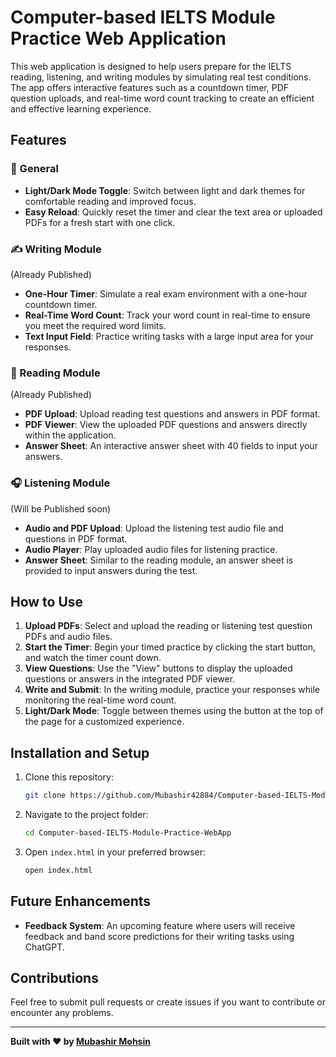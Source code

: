 # Computer-based IELTS Module Practice Web Application

This web application is designed to help users prepare for the IELTS reading, listening, and writing modules by simulating real test conditions. The app offers interactive features such as a countdown timer, PDF question uploads, and real-time word count tracking to create an efficient and effective learning experience.

## Features

### 🌟 General
- **Light/Dark Mode Toggle**: Switch between light and dark themes for comfortable reading and improved focus.
- **Easy Reload**: Quickly reset the timer and clear the text area or uploaded PDFs for a fresh start with one click.

### ✍️ Writing Module
(Already Published)
- **One-Hour Timer**: Simulate a real exam environment with a one-hour countdown timer.
- **Real-Time Word Count**: Track your word count in real-time to ensure you meet the required word limits.
- **Text Input Field**: Practice writing tasks with a large input area for your responses.

### 📖 Reading Module
(Already Published)
- **PDF Upload**: Upload reading test questions and answers in PDF format.
- **PDF Viewer**: View the uploaded PDF questions and answers directly within the application.
- **Answer Sheet**: An interactive answer sheet with 40 fields to input your answers.

### 🎧 Listening Module
(Will be Published soon)
- **Audio and PDF Upload**: Upload the listening test audio file and questions in PDF format.
- **Audio Player**: Play uploaded audio files for listening practice.
- **Answer Sheet**: Similar to the reading module, an answer sheet is provided to input answers during the test.

## How to Use
1. **Upload PDFs**: Select and upload the reading or listening test question PDFs and audio files.
2. **Start the Timer**: Begin your timed practice by clicking the start button, and watch the timer count down.
3. **View Questions**: Use the "View" buttons to display the uploaded questions or answers in the integrated PDF viewer.
4. **Write and Submit**: In the writing module, practice your responses while monitoring the real-time word count.
5. **Light/Dark Mode**: Toggle between themes using the button at the top of the page for a customized experience.

## Installation and Setup

1. Clone this repository:
    ```bash
    git clone https://github.com/Mubashir42884/Computer-based-IELTS-Module-Practice-WebApp.git
    ```

2. Navigate to the project folder:
    ```bash
    cd Computer-based-IELTS-Module-Practice-WebApp
    ```

3. Open `index.html` in your preferred browser:
    ```bash
    open index.html
    ```

## Future Enhancements
- **Feedback System**: An upcoming feature where users will receive feedback and band score predictions for their writing tasks using ChatGPT.

## Contributions
Feel free to submit pull requests or create issues if you want to contribute or encounter any problems.

---

**Built with ❤️ by [Mubashir Mohsin](https://github.com/Mubashir42884)**


